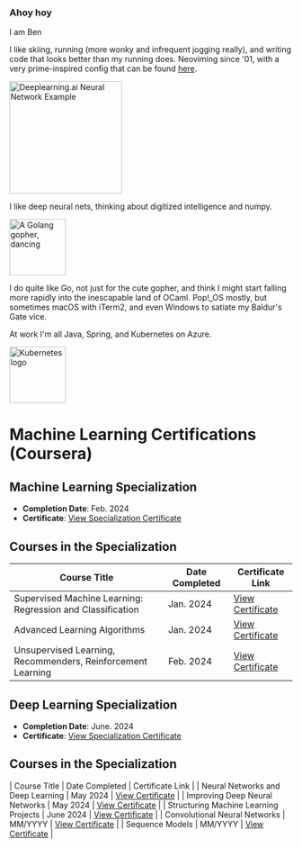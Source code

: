 ### Ahoy hoy

I am Ben

I like skiing, running (more wonky and infrequent jogging really), and writing code that looks better than my running does. Neoviming since '01, with a very prime-inspired config that can be found [here](https://github.com/HactuallyBenji/neovimrc).

<img src="https://github.com/benamiller/benamiller/assets/38388426/f46bc5db-41f8-42fa-bb1b-05a663827569" alt="Deeplearning.ai Neural Network Example" width="200"/>
<br>

I like deep neural nets, thinking about digitized intelligence and numpy.

<img src="https://github.com/HactuallyBenji/HactuallyBenji/assets/38388426/c795ad9c-7ef2-4e3a-8884-e3cd163a6c0a" alt="A Golang gopher, dancing" width="100"/>

I do quite like Go, not just for the cute gopher, and think I might start falling more rapidly into the inescapable land of OCaml. Pop!_OS mostly, but sometimes macOS with iTerm2, and even Windows to satiate my Baldur's Gate vice.

At work I'm all Java, Spring, and Kubernetes on Azure.

<img src="https://github.com/HactuallyBenji/HactuallyBenji/assets/38388426/a89e6c92-074b-4c88-a5b5-856a6f62e485" alt="Kubernetes logo" width="100"/>

# Machine Learning Certifications (Coursera)

## Machine Learning Specialization

- **Completion Date**: Feb. 2024
- **Certificate**: [View Specialization Certificate](https://coursera.org/share/c8ccd34bd3358236ad3f17c5907bdf17)

## Courses in the Specialization

| Course Title                                | Date Completed | Certificate Link                                           |
|----------------------------------------------|----------------|------------------------------------------------------------|
| Supervised Machine Learning: Regression and Classification | Jan. 2024 | [View Certificate](https://coursera.org/share/3bc2aaad3056b7329ad4b5e43deb4ef7) |
| Advanced Learning Algorithms | Jan. 2024 | [View Certificate](https://coursera.org/share/0acae7e799d391768e6ccfd2dfc16ce2)
| Unsupervised Learning, Recommenders, Reinforcement Learning | Feb. 2024 | [View Certificate](https://coursera.org/share/215ba48aaf14087127923e6bc831fbcf)

## Deep Learning Specialization

- **Completion Date**: June. 2024
- **Certificate**: [View Specialization Certificate](https://coursera.org/share/c8ccd34bd3358236ad3f17c5907bdf17)

## Courses in the Specialization
| Course Title | Date Completed | Certificate Link |
| Neural Networks and Deep Learning            | May 2024        | [View Certificate](https://coursera.org/share/95f676fe448295ba6778b5d221d975ed)                                      |
| Improving Deep Neural Networks               | May 2024        | [View Certificate](https://coursera.org/share/8e50b49ae2a9e5c245c758747572d8ad)                                      |
| Structuring Machine Learning Projects        | June 2024        | [View Certificate](https://coursera.org/share/25a70a06fe5f951fd944a7e21b345689)                                      |
| Convolutional Neural Networks                | MM/YYYY        | [View Certificate](#)                                      |
| Sequence Models                              | MM/YYYY        | [View Certificate](#)                                      |


<!--
**HactuallyBenji/HactuallyBenji** is a ✨ _special_ ✨ repository because its `README.md` (this file) appears on your GitHub profile.

Here are some ideas to get you started:

- 🔭 I’m currently working on ...
- 🌱 I’m currently learning ...
- 👯 I’m looking to collaborate on ...
- 🤔 I’m looking for help with ...
- 💬 Ask me about ...
- 📫 How to reach me: ...
- 😄 Pronouns: ...
- ⚡ Fun fact: ...
-->


